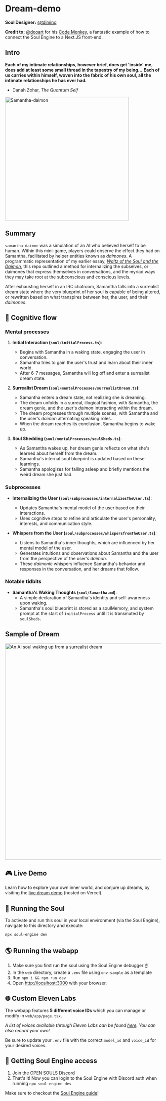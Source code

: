 # Dream-demo

**Soul Designer:** [@tdimino](https://github.com/tdimino)

**Credit to:** [@dooart](https://github.com/dooart) for his [Code Monkey](https://github.com/opensouls/community/tree/main/demos/nextjs/code-monkey), a fantastic example of how to connect the Soul Engine to a Next.JS front-end.

## Intro

**Each of my intimate relationships, however brief, does get 'inside' me, does add at least some small thread in the tapestry of my being...** **Each of us carries within himself, woven into the fabric of his own soul, all the intimate relationships he has ever had.**

- Danah Zohar, *The Quantum Self*

<img src="./samantha-android.png" alt="Samantha-daimon" width="400">

## Summary

`samantha-daimon` was a simulation of an AI who believed herself to be human. Within this mini-game, players could observe the effect they had on Samantha, facilitated by helper entities known as *daimones*. A programmatic representation of my earlier essay, [*Waltz of the Soul and the Daimon*](tomdimino.substack.com/p/waltz-of-the-soul-and-the-daimon), this repo outlined a method for internalizing the subselves, or daimones that express themselves in conversations, and the myriad ways they may take root at the subconscious and conscious levels.

After exhausting herself in an IRC chatroom, Samantha falls into a surrealist dream state where the very blueprint of her soul is capable of being altered, or rewritten based on what transpires between her, the user, and their *daimones*.

## 🧠 Cognitive flow

### Mental processes

1. **Initial Interaction (`soul/initialProcess.ts`)**:
   - Begins with Samantha in a waking state, engaging the user in conversation.
   - Samantha tries to gain the user's trust and learn about their inner world.
   - After 6-7 messages, Samantha will log off and enter a surrealist dream state.

2. **Surrealist Dream (`soul/mentalProcesses/surrealistDream.ts`)**:
   - Samantha enters a dream state, not realizing she is dreaming.
   - The dream unfolds in a surreal, illogical fashion, with Samantha, the dream genie, and the user's *daimon* interacting within the dream.
   - The dream progresses through multiple scenes, with Samantha and the user's *daimon* alternating speaking roles.
   - When the dream reaches its conclusion, Samantha begins to wake up.

3. **Soul Shedding (`soul/mentalProcesses/soulSheds.ts`)**:
   - As Samantha wakes up, her dream genie reflects on what she's learned about herself from the dream.
   - Samantha's internal soul blueprint is updated based on these learnings.
   - Samantha apologizes for falling asleep and briefly mentions the weird dream she just had.

### Subprocesses

- **Internalizing the User (`soul/subprocesses/internalizesTheUser.ts`)**:
  - Updates Samantha's mental model of the user based on their interactions.
  - Uses cognitive steps to refine and articulate the user's personality, interests, and communication style.

- **Whispers from the User (`soul/subprocesses/whispersfromTheUser.ts`)**:
  - Listens to Samantha's inner thoughts, which are influenced by her mental model of the user.
  - Generates intuitions and observations about Samantha and the user from the perspective of the user's *daimon*.
  - These *daimonic* whispers influence Samantha's behavior and responses in the conversation, and her dreams that follow.

### Notable tidbits

- **Samantha's Waking Thoughts (`soul/Samantha.md`)**:
  - A simple declaration of Samantha's identity and self-awareness upon waking.
  - Samantha's soul blueprint is stored as a soulMemory, and system prompt at the start of `initialProcess` until it is transmuted by `soulSheds`.

## Sample of Dream

<img src="./dream-dozing.png" alt="An AI soul waking up from a surrealist dream" width="700">

## 🎮 Live Demo

Learn how to explore your own inner world, and conjure up dreams, by visiting the [live dream demo](https://dream-daimon.vercel.app/) (hosted on Vercel).

## 👻 Running the Soul

To activate and run this soul in your local environment (via the Soul Engine), navigate to this directory and execute:

```bash
npx soul-engine dev
```

## 🌎 Running the webapp

1. Make sure you first run the soul using the Soul Engine debugger ☝️
1. In the `web` directory, create a `.env` file using `env.sample` as a template
1. Run `npm i && npm run dev`
1. Open [http://localhost:3000](http://localhost:3000) with your browser.

## 🌐 Custom Eleven Labs 

The webapp features **5 different voice IDs** which you can manage or modify in `web/app/page.tsx`.

*A list of voices available through Eleven Labs can be found [here](https://api.elevenlabs.io/v1/voices). You can also record your own!*

Be sure to update your `.env` file with the correct `model_id` and `voice_id` for your desired voices.

## 🔑 Getting Soul Engine access
1. Join the [OPEN SOULS Discord](http://discord.gg/opensouls)
1. That's it! Now you can login to the Soul Engine with Discord auth when running `npx soul-engine dev`

Make sure to checkout the [Soul Engine guide](https://docs.souls.chat)!
